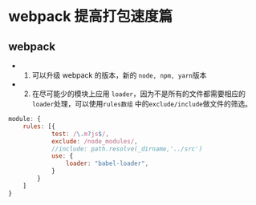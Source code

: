 # webpack 提高打包速度篇
## webpack
* 1. 可以升级 webpack 的版本，新的 `node, npm, yarn`版本
* 2. 在尽可能少的模块上应用 `loader`，因为不是所有的文件都需要相应的`loader`处理，可以使用`rules数组` 中的`exclude/include`做文件的筛选。 
``` js
module: {
    rules: [{
            test: /\.m?js$/,
            exclude: /node_modules/,
            //include: path.resolve(_dirname,'../src')
            use: {
                loader: "babel-loader",
            }
        }
    ]
}
```


